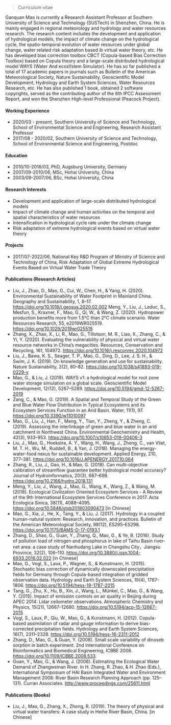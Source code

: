 > Curriculum vitae

Ganquan Mao is currently a Research Assistant Professor at Southern University of Science and Technology (SUSTech) in Shenzhen, China. He is mainly engaged in regional meteorology and hydrology and water resources research. The research content includes the development and application of hydrological models, the impact of climate change on the hydrological cycle, the spatio-temporal evolution of water resources under global change, water related risk adaptation based ib virtual water theory, etc. He has developed bias correction toolbox CBCT (Copula-based Bias Correction Toolbox) based on Copula theory and a large-scale distributed hydrological model WAYS (Water And ecosYstem Simulator). He has so far published a total of 17 academic papers in journals such as Bulletin of the American Meteorological Society, Nature Sustainability, Geoscientific Model Development, Hydrology and Earth System Sciences, Water Resources Research, etc. He has also published 1 book, obtained 2 software copyrights, served as the contributing author of the 6th IPCC Assessment Report, and won the Shenzhen High-level Professional (Peacock Project).

#### Working Experience

- 2020/03 - present, Southern University of Science and Technology, School of Environmental Science and Engineering, Research Assistant Professor
- 2017/08 - 2020/02, Southern University of Science and Technology, School of Environmental Science and Engineering, Postdoc

#### Education

- 2010/10-2016/03, PhD, Augsburg University, Germany
- 2007/09-2010/06, MSc, Hohai University, China
- 2003/09-2007/06, BSc, Hohai University, China


#### Research Interests

- Development and application of large-scale distributed hydrological models
- Impact of climate change and human activities on the temporal and spatial characteristics of water resources
- Intensification in hydrological cycle rate under the climate change
- Risk adaptation of extreme hydrological events based on virtual water theory

#### Projects

- 2017/07-2022/06, National Key R&D Program of Ministry of Science and Technology of China, Risk Adaptation of Global Extreme Hydrological Events Based on Virtual Water Trade Theory

#### Publications (Research Articles)

- Liu, J., Zhao, D., Mao, G., Cui, W., Chen, H., & Yang, H. (2020). Environmental Sustainability of Water Footprint in Mainland China. Geography and Sustainability, 1, 8–17. https://doi.org/10.1016/j.geosus.2020.02.002
Meng, Y., Liu, J., Leduc, S., Mesfun, S., Kraxner, F., Mao, G., Qi, W., & Wang, Z. (2020). Hydropower production benefits more from 1.5°C than 2°C climate scenario. Water Resources Research, 55, e2019WR025519. https://doi.org/10.1029/2019wr025519
- Zhang, X., Zhao, X., Li, R., Mao, G., Tillotson, M. R., Liao, X., Zhang, C., & Yi, Y. (2020). Evaluating the vulnerability of physical and virtual water resource networks in China’s megacities. Resources, Conservation and Recycling, 161, 104972. https://doi.org/10.1016/j.resconrec.2020.104972
- Liu, J., Bawa, K. S., Seager, T. P., Mao, G., Ding, D., Lee, J. S. H., & Swim, J. K. (2019). On knowledge generation and use for sustainability. Nature Sustainability, 2(2), 80–82. https://doi.org/10.1038/s41893-019-0229-y
- Mao, G., & Liu, J. (2019). WAYS v1: a hydrological model for root zone water storage simulation on a global scale. Geoscientific Model Development, 12(12), 5267–5289. https://doi.org/10.5194/gmd-12-5267-2019
- Zang, C., & Mao, G. (2019). A Spatial and Temporal Study of the Green and Blue Water Flow Distribution in Typical Ecosystems and its Ecosystem Services Function in an Arid Basin. Water, 11(1), 97. https://doi.org/10.3390/w11010097
- Mao, G., Liu, J., Han, F., Meng, Y., Tian, Y., Zheng, Y., & Zheng, C. (2019). Assessing the interlinkage of green and blue water in an arid catchment in Northwest China. Environmental Geochemistry and Health, 42(3), 933–953. https://doi.org/10.1007/s10653-019-00406-3
- Liu, J., Mao, G., Hoekstra, A. Y., Wang, H., Wang, J., Zheng, C., van Vliet, M. T. H., Wu, M., Ruddell, B., & Yan, J. (2018). Managing the energy-water-food nexus for sustainable development. Applied Energy, 210, 377–381. https://doi.org/10.1016/J.APENERGY.2017.10.064
- Zhang, R., Liu, J., Gao, H., & Mao, G. (2018). Can multi-objective calibration of streamflow guarantee better hydrological model accuracy? Journal of Hydroinformatics, 20(3), 687–698. https://doi.org/10.2166/hydro.2018.131
- Meng, Y., Liu, J., Wang, J., Mao, G., Wang, K., Wang, Z., & Wang, M. (2018).  Ecological Civilization Oriented Ecosystem Services - A Review of the 9th International Ecosystem Services Conference in 2017. Acta Ecologica Sinica, 38(11), 4088–4095. https://doi.org/10.5846/stxb201803090473 [in Chinese]
- Mao, G., Xia, J., He, X., Tang, Y., & Liu, J. (2017). Hydrology in a coupled human-natural system: Research, innovation, and practices. Bulletin of the American Meteorological Society, 98(12), ES295–ES298. https://doi.org/10.1175/BAMS-D-17-0193.1
- Zhang, D., Shao, G., Guan, Y., Zhang, Q., Mao, G., & Ye, B. (2016). Study of pollution load of nitrogen and phosphorus in lake of Taihu Basin river-net area: a case study of Nanhudang Lake in Changshu City，Jiangsu Province, 32(2), 106–110. https://doi.org/10.3880/j.issn.1004-6933.2016.02.022 [in Chinese]
- Mao, G., Vogl, S., Laux, P., Wagner, S., & Kunstmann, H. (2015). Stochastic bias correction of dynamically downscaled precipitation fields for Germany through Copula-based integration of gridded observation data. Hydrology and Earth System Sciences, 19(4), 1787–1806. https://doi.org/10.5194/hess-19-1787-2015
- Tang, G., Zhu, X., Hu, B., Xin, J., Wang, L., Münkel, C., Mao, G., & Wang, Y. (2015). Impact of emission controls on air quality in Beijing during APEC 2014: Lidar ceilometer observations. Atmospheric Chemistry and Physics, 15(21), 12667–12680. https://doi.org/10.5194/acp-15-12667-2015
- Vogl, S., Laux, P., Qiu, W., Mao, G., & Kunstmann, H. (2012). Copula-based assimilation of radar and gauge information to derive bias-corrected precipitation fields. Hydrology and Earth System Sciences, 16(7), 2311–2328. https://doi.org/10.5194/hess-16-2311-2012
- Zhang, D., Mao, G., & Guan, Y. (2008). Small scale variability of dinoseb sorption in batch experiment. 2nd International Conference on Bioinformatics and Biomedical Engineering, ICBBE 2008. https://doi.org/10.1109/ICBBE.2008.533
- Guan, Y., Mao, G., & Wang, J. (2008). Estimating the Ecological Water Demand of Zhangweinan River. In H. Zhang, R. Zhao, & H. Zhao (Eds.), International Symposium of HAI Basin Integrated Water and Environment Management 2008: River Basin Research Planning Approach (pp. 125–131). Curran Associates. http://www.proceedings.com/25611.html

#### Publications (Books)

- Liu, J., Mao, G., Zhang, X., Zhong, R. (2019). The theory of physical and virtual water transfers: A case study in Heihe River Basin, China. [in Chinese]
